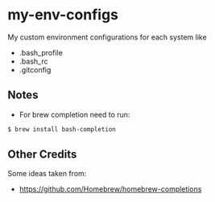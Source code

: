 # my-env-configs

My custom environment configurations for each system like

* .bash_profile
* .bash_rc
* .gitconfig

## Notes
* For brew completion need to run:
```bash
$ brew install bash-completion
```

## Other Credits
Some ideas taken from:
* https://github.com/Homebrew/homebrew-completions
